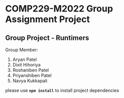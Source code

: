 # COMP229-M2022 Group Assignment Project

## Group Project - Runtimers

Group Member:

1. Aryan Patel
2. Dixit Hihoriya
3. Roshaniben Patel
4. Priyanshiben Patel
5. Navya Kukkapali

please use **`npm install`** to install project dependencies
